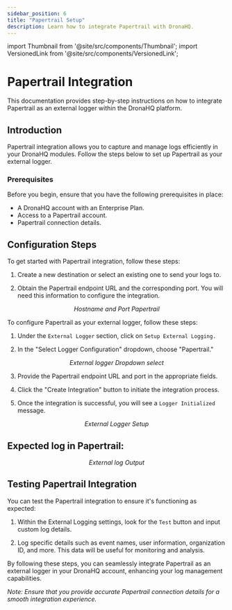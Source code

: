 ```yaml
---
sidebar_position: 6
title: "Papertrail Setup"
description: Learn how to integrate Papertrail with DronaHQ.
---
```


import Thumbnail from '@site/src/components/Thumbnail';
import VersionedLink from '@site/src/components/VersionedLink';

# Papertrail Integration

This documentation provides step-by-step instructions on how to integrate Papertrail as an external logger within the DronaHQ platform.

## Introduction

Papertrail integration allows you to capture and manage logs efficiently in your DronaHQ modules. Follow the steps below to set up Papertrail as your external logger.

### Prerequisites

Before you begin, ensure that you have the following prerequisites in place:

- A DronaHQ account with an Enterprise Plan.
- Access to a Papertrail account.
- Papertrail connection details.

## Configuration Steps

To get started with Papertrail integration, follow these steps:

1. Create a new destination or select an existing one to send your logs to.

2. Obtain the Papertrail endpoint URL and the corresponding port. You will need this information to configure the integration.

<figure>
  <Thumbnail src="/img/external-logger/connection-papertrail.png" alt="Hostname and Port Papertrail" width='100%'/>
  <figcaption align="center"><i>Hostname and Port Papertrail</i></figcaption>
</figure>

To configure Papertrail as your external logger, follow these steps:

1. Under the `External Logger` section, click on `Setup External Logging.`

2. In the "Select Logger Configuration" dropdown, choose "Papertrail."

<figure>
  <Thumbnail src="/img/external-logger/dropdown-logger.png" alt="External logger Dropdown select" width='100%'/>
  <figcaption align="center"><i>External logger Dropdown select</i></figcaption>
</figure>

3. Provide the Papertrail endpoint URL and port in the appropriate fields.

4. Click the "Create Integration" button to initiate the integration process.

5. Once the integration is successful, you will see a `Logger Initialized` message.

<figure>
  <Thumbnail src="/img/external-logger/external-logger-setup.png" alt="External Logger Setup" width='100%'/>
  <figcaption align="center"><i>External Logger Setup</i></figcaption>
</figure>

## Expected log in Papertrail:

<figure>
  <Thumbnail src="/img/external-logger/output-papertrail.png" alt="External log Output" width='100%'/>
  <figcaption align = "center"><i>External log Output</i></figcaption>
</figure>

## Testing Papertrail Integration

You can test the Papertrail integration to ensure it's functioning as expected:

1. Within the External Logging settings, look for the `Test` button and input custom log details.

2. Log specific details such as event names, user information, organization ID, and more. This data will be useful for monitoring and analysis.

By following these steps, you can seamlessly integrate Papertrail as an external logger in your DronaHQ account, enhancing your log management capabilities.

*Note: Ensure that you provide accurate Papertrail connection details for a smooth integration experience.*
